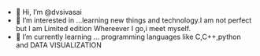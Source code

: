 - 👋 Hi, I’m @dvsivasai
- 👀 I’m interested in ...learning new things and technology.I am not perfect but I am Limited edition Whereever I go,i meet myself.
- 🌱 I’m currently learning ... programming languages like C,C++,python and DATA VISUALIZATION


<!---
dvsivasai/dvsivasai is a ✨ special ✨ repository because its `README.md` (this file) appears on your GitHub profile.
You can click the Preview link to take a look at your changes.
--->

